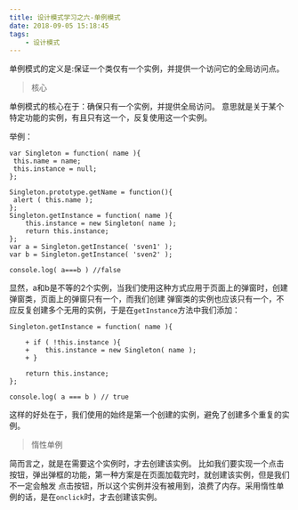```yaml
---
title: 设计模式学习之六-单例模式
date: 2018-09-05 15:18:45
tags:
	- 设计模式
---
```

单例模式的定义是:保证一个类仅有一个实例，并提供一个访问它的全局访问点。
<!--more-->

> 核心

单例模式的核心在于：确保只有一个实例，并提供全局访问。
意思就是关于某个特定功能的实例，有且只有这一个，反复使用这一个实例。

举例：

```
var Singleton = function( name ){
 this.name = name;
 this.instance = null;
};

Singleton.prototype.getName = function(){
 alert ( this.name );
};
Singleton.getInstance = function( name ){
    this.instance = new Singleton( name );
    return this.instance;
};
var a = Singleton.getInstance( 'sven1' );
var b = Singleton.getInstance( 'sven2' );

console.log( a===b ) //false
```

显然，a和b是不等的2个实例，当我们使用这种方式应用于页面上的弹窗时，创建弹窗类，页面上的弹窗只有一个，而我们创建
弹窗类的实例也应该只有一个，不应反复创建多个无用的实例，于是在`getInstance`方法中我们添加：

```
Singleton.getInstance = function( name ){

    + if ( !this.instance ){
    +    this.instance = new Singleton( name );
    + }

    return this.instance;
};

console.log( a === b ) // true
```

这样的好处在于，我们使用的始终是第一个创建的实例，避免了创建多个重复的实例。

> 惰性单例

简而言之，就是在需要这个实例时，才去创建该实例。
比如我们要实现一个点击按钮，弹出弹框的功能，第一种方案是在页面加载完时，就创建该实例，但是我们不一定会触发
点击按钮，所以这个实例并没有被用到，浪费了内存。采用惰性单例的话，是在`onclick`时，才去创建该实例。